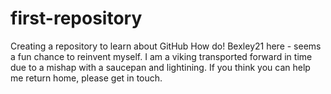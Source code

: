 # first-repository
Creating a repository to learn about GitHub
How do! Bexley21 here - seems a fun chance to reinvent myself. I am a viking transported forward in time due to a mishap with a saucepan and lightining. If you think you can help me return home, please get in touch.
